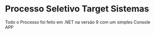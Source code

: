 # Processo Seletivo Target Sistemas

Todo o Processo foi feito em .NET na versão 9 com um simples Console APP
